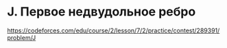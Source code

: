 # J. Первое недвудольное ребро

https://codeforces.com/edu/course/2/lesson/7/2/practice/contest/289391/problem/J
